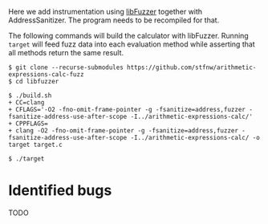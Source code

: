 Here we add instrumentation using [libFuzzer](https://llvm.org/docs/LibFuzzer.html) together with AddressSanitizer.
The program needs to be recompiled for that.

The following commands will build the calculator with libFuzzer.
Running `target` will feed fuzz data into each evaluation method while asserting that all methods return the same result.

```
$ git clone --recurse-submodules https://github.com/stfnw/arithmetic-expressions-calc-fuzz
$ cd libfuzzer

$ ./build.sh
+ CC=clang
+ CFLAGS='-O2 -fno-omit-frame-pointer -g -fsanitize=address,fuzzer -fsanitize-address-use-after-scope -I../arithmetic-expressions-calc/'
+ CPPFLAGS=
+ clang -O2 -fno-omit-frame-pointer -g -fsanitize=address,fuzzer -fsanitize-address-use-after-scope -I../arithmetic-expressions-calc/ -o target target.c

$ ./target
```

# Identified bugs

TODO
